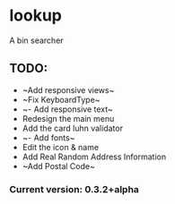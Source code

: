 # lookup

A bin searcher


## TODO:
 - ~Add responsive views~
 - ~Fix KeyboardType~
 - ~- Add responsive text~
 - Redesign the main menu
 - Add the card luhn validator
 - ~- Add fonts~
 - Edit the icon & name
 - Add Real Random Address Information
 - ~Add Postal Code~
 
 ### Current version: 0.3.2+alpha

